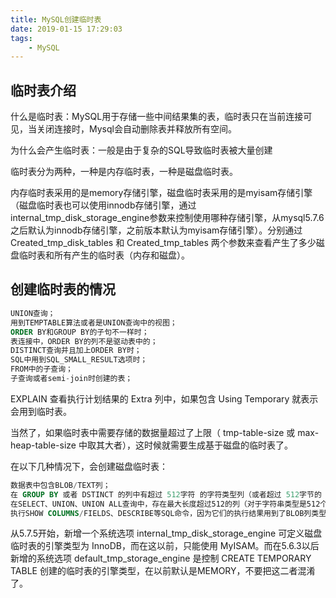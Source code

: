 ```yaml
---
title: MySQL创建临时表
date: 2019-01-15 17:29:03
tags:
    - MySQL
---
```

## 临时表介绍
什么是临时表：MySQL用于存储一些中间结果集的表，临时表只在当前连接可见，当关闭连接时，Mysql会自动删除表并释放所有空间。

为什么会产生临时表：一般是由于复杂的SQL导致临时表被大量创建

临时表分为两种，一种是内存临时表，一种是磁盘临时表。

内存临时表采用的是memory存储引擎，磁盘临时表采用的是myisam存储引擎（磁盘临时表也可以使用innodb存储引擎，通过internal_tmp_disk_storage_engine参数来控制使用哪种存储引擎，从mysql5.7.6之后默认为innodb存储引擎，之前版本默认为myisam存储引擎）。分别通过Created_tmp_disk_tables 和 Created_tmp_tables 两个参数来查看产生了多少磁盘临时表和所有产生的临时表（内存和磁盘）。

## 创建临时表的情况
```sql
UNION查询；
用到TEMPTABLE算法或者是UNION查询中的视图；
ORDER BY和GROUP BY的子句不一样时；
表连接中，ORDER BY的列不是驱动表中的；
DISTINCT查询并且加上ORDER BY时；
SQL中用到SQL_SMALL_RESULT选项时；
FROM中的子查询；
子查询或者semi-join时创建的表；
```
EXPLAIN 查看执行计划结果的 Extra 列中，如果包含 Using Temporary 就表示会用到临时表。

当然了，如果临时表中需要存储的数据量超过了上限（ tmp-table-size 或 max-heap-table-size 中取其大者），这时候就需要生成基于磁盘的临时表了。

在以下几种情况下，会创建磁盘临时表：
```sql
数据表中包含BLOB/TEXT列；
在 GROUP BY 或者 DSTINCT 的列中有超过 512字符 的字符类型列（或者超过 512字节的 二进制类型列，在5.6.15之前只管是否超过512字节）；
在SELECT、UNION、UNION ALL查询中，存在最大长度超过512的列（对于字符串类型是512个字符，对于二进制类型则是512字节）；
执行SHOW COLUMNS/FIELDS、DESCRIBE等SQL命令，因为它们的执行结果用到了BLOB列类型。
```
从5.7.5开始，新增一个系统选项 internal_tmp_disk_storage_engine 可定义磁盘临时表的引擎类型为 InnoDB，而在这以前，只能使用 MyISAM。而在5.6.3以后新增的系统选项 default_tmp_storage_engine 是控制 CREATE TEMPORARY TABLE 创建的临时表的引擎类型，在以前默认是MEMORY，不要把这二者混淆了。